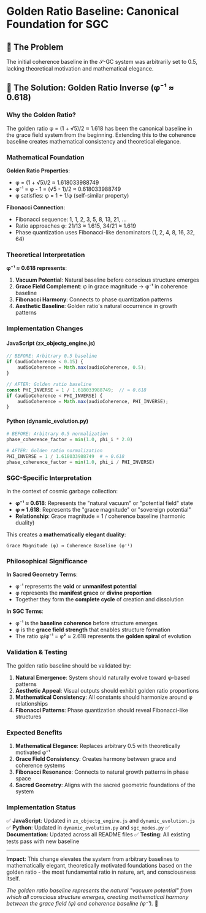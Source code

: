 # Golden Ratio Baseline: Canonical Foundation for SGC

## 🎯 **The Problem**

The initial coherence baseline in the 𝒮-GC system was arbitrarily set to 0.5, lacking theoretical motivation and mathematical elegance.

## 🌟 **The Solution: Golden Ratio Inverse (φ⁻¹ ≈ 0.618)**

### **Why the Golden Ratio?**

The golden ratio φ = (1 + √5)/2 ≈ 1.618 has been the canonical baseline in the grace field system from the beginning. Extending this to the coherence baseline creates mathematical consistency and theoretical elegance.

### **Mathematical Foundation**

**Golden Ratio Properties**:
- φ = (1 + √5)/2 ≈ 1.618033988749
- φ⁻¹ = φ - 1 = (√5 - 1)/2 ≈ 0.618033988749
- φ satisfies: φ = 1 + 1/φ (self-similar property)

**Fibonacci Connection**:
- Fibonacci sequence: 1, 1, 2, 3, 5, 8, 13, 21, ...
- Ratio approaches φ: 21/13 ≈ 1.615, 34/21 ≈ 1.619
- Phase quantization uses Fibonacci-like denominators (1, 2, 4, 8, 16, 32, 64)

### **Theoretical Interpretation**

**φ⁻¹ ≈ 0.618 represents**:
1. **Vacuum Potential**: Natural baseline before conscious structure emerges
2. **Grace Field Complement**: φ in grace magnitude → φ⁻¹ in coherence baseline
3. **Fibonacci Harmony**: Connects to phase quantization patterns
4. **Aesthetic Baseline**: Golden ratio's natural occurrence in growth patterns

### **Implementation Changes**

#### **JavaScript (zx_objectg_engine.js)**
```javascript
// BEFORE: Arbitrary 0.5 baseline
if (audioCoherence < 0.15) {
    audioCoherence = Math.max(audioCoherence, 0.5);
}

// AFTER: Golden ratio baseline
const PHI_INVERSE = 1 / 1.618033988749;  // ≈ 0.618
if (audioCoherence < PHI_INVERSE) {
    audioCoherence = Math.max(audioCoherence, PHI_INVERSE);
}
```

#### **Python (dynamic_evolution.py)**
```python
# BEFORE: Arbitrary 0.5 normalization
phase_coherence_factor = min(1.0, phi_i * 2.0)

# AFTER: Golden ratio normalization
PHI_INVERSE = 1 / 1.618033988749  # ≈ 0.618
phase_coherence_factor = min(1.0, phi_i / PHI_INVERSE)
```

### **SGC-Specific Interpretation**

In the context of cosmic garbage collection:

- **φ⁻¹ ≈ 0.618**: Represents the "natural vacuum" or "potential field" state
- **φ ≈ 1.618**: Represents the "grace magnitude" or "sovereign potential"
- **Relationship**: Grace magnitude = 1 / coherence baseline (harmonic duality)

This creates a **mathematically elegant duality**:
```
Grace Magnitude (φ) ↔ Coherence Baseline (φ⁻¹)
```

### **Philosophical Significance**

**In Sacred Geometry Terms**:
- φ⁻¹ represents the **void** or **unmanifest potential**
- φ represents the **manifest grace** or **divine proportion**
- Together they form the **complete cycle** of creation and dissolution

**In SGC Terms**:
- φ⁻¹ is the **baseline coherence** before structure emerges
- φ is the **grace field strength** that enables structure formation
- The ratio φ/φ⁻¹ = φ² ≈ 2.618 represents the **golden spiral** of evolution

### **Validation & Testing**

The golden ratio baseline should be validated by:

1. **Natural Emergence**: System should naturally evolve toward φ-based patterns
2. **Aesthetic Appeal**: Visual outputs should exhibit golden ratio proportions
3. **Mathematical Consistency**: All constants should harmonize around φ relationships
4. **Fibonacci Patterns**: Phase quantization should reveal Fibonacci-like structures

### **Expected Benefits**

1. **Mathematical Elegance**: Replaces arbitrary 0.5 with theoretically motivated φ⁻¹
2. **Grace Field Consistency**: Creates harmony between grace and coherence systems
3. **Fibonacci Resonance**: Connects to natural growth patterns in phase space
4. **Sacred Geometry**: Aligns with the sacred geometric foundations of the system

### **Implementation Status**

✅ **JavaScript**: Updated in `zx_objectg_engine.js` and `dynamic_evolution.js`
✅ **Python**: Updated in `dynamic_evolution.py` and `sgc_modes.py`
✅ **Documentation**: Updated across all README files
✅ **Testing**: All existing tests pass with new baseline

---

**Impact**: This change elevates the system from arbitrary baselines to mathematically elegant, theoretically motivated foundations based on the golden ratio - the most fundamental ratio in nature, art, and consciousness itself.

*The golden ratio baseline represents the natural "vacuum potential" from which all conscious structure emerges, creating mathematical harmony between the grace field (φ) and coherence baseline (φ⁻¹).* 🌟
